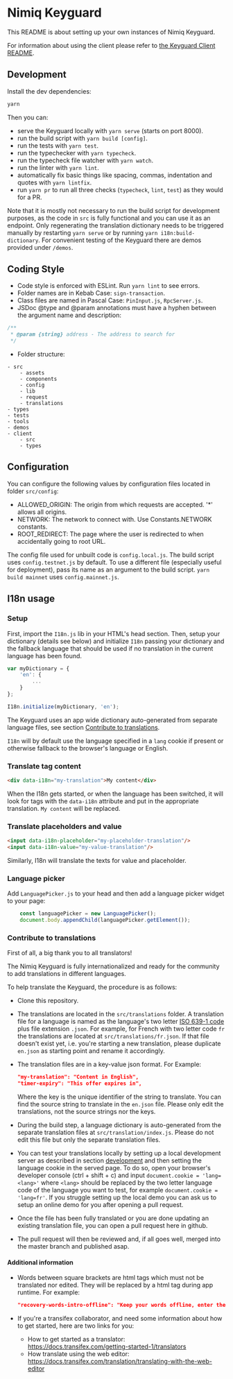 # Nimiq Keyguard

This README is about setting up your own instances of Nimiq Keyguard.

For information about using the client please refer to
[the Keyguard Client README](https://github.com/nimiq/keyguard/tree/master/client/README.md).

## Development

Install the dev dependencies:

```sh
yarn
```

Then you can:

- serve the Keyguard locally with `yarn serve` (starts on port 8000).
- run the build script with `yarn build [config]`.
- run the tests with `yarn test`.
- run the typechecker with `yarn typecheck`.
- run the typecheck file watcher with `yarn watch`.
- run the linter with `yarn lint`.
- automatically fix basic things like spacing, commas, indentation and quotes
  with `yarn lintfix`.
- run `yarn pr` to run all three checks (`typecheck`, `lint`, `test`) as they
  would for a PR.

Note that it is mostly not necessary to run the build script for development purposes, as the code in `src` is fully
functional and you can use it as an endpoint. Only regenerating the translation dictionary needs to be triggered
manually by restarting `yarn serve` or by running `yarn i18n:build-dictionary`.
For convenient testing of the Keyguard there are demos provided under `/demos`.

## Coding Style

- Code style is enforced with ESLint. Run `yarn lint` to see errors.
- Folder names are in Kebab Case: `sign-transaction`.
- Class files are named in Pascal Case: `PinInput.js`, `RpcServer.js`.
- JSDoc @type and @param annotations must have a hyphen between the argument name
  and description:

```javascript
/**
 * @param {string} address - The address to search for
 */
```

- Folder structure:

```text
- src
    - assets
    - components
    - config
    - lib
    - request
    - translations
- types
- tests
- tools
- demos
- client
    - src
    - types
```

## Configuration

You can configure the following values by configuration files located in folder `src/config`:
- ALLOWED_ORIGIN: The origin from which requests are accepted. '*' allows all origins.
- NETWORK: The network to connect with. Use Constants.NETWORK constants.
- ROOT_REDIRECT: The page where the user is redirected to when accidentally going to root URL.

The config file used for unbuilt code is `config.local.js`. The build script uses `config.testnet.js` by default. To use
a different file (especially useful for deployment), pass its name as an argument to the build script.
`yarn build mainnet` uses `config.mainnet.js`.

## I18n usage

### Setup

First, import the `I18n.js` lib in your HTML's head section. Then, setup your
dictionary (details see below) and  initialize `I18n` passing your dictionary
and the fallback language that should be used if no translation in the current
language has been found.

```javascript
var myDictionary = {
    'en': {
        ...
    }
};

I18n.initialize(myDictionary, 'en');
```

The Keyguard uses an app wide dictionary auto-generated from separate language
files, see section [Contribute to translations](#contribute-to-translations).

`I18n` will by default use the language specified in a `lang` cookie if present
or otherwise fallback to the browser's language or English.

### Translate tag content

```html
<div data-i18n="my-translation">My content</div>
```

When the I18n gets started, or when the language has been switched, it will look
for tags with the `data-i18n` attribute and put in the appropriate translation.
`My content` will be replaced.

### Translate placeholders and value

```html
<input data-i18n-placeholder="my-placeholder-translation"/>
<input data-i18n-value="my-value-translation"/>
```

Similarly, I18n will translate the texts for value and placeholder.

### Language picker

Add `LanguagePicker.js` to your head and then add a language picker widget to your
page:

```javascript
    const languagePicker = new LanguagePicker();
    document.body.appendChild(languagePicker.getElement());
```

### Contribute to translations

First of all, a big thank you to all translators!

The Nimiq Keyguard is fully internationalized and ready for the community to add translations in different languages.

To help translate the Keyguard, the procedure is as follows:

- Clone this repository.

- The translations are located in the `src/translations` folder. A translation file for a language is named as the
  language's two letter [ISO 639-1 code](https://en.wikipedia.org/wiki/List_of_ISO_639-1_codes) plus file extension
  `.json`. For example, for French with two letter code `fr` the translations are located at `src/translations/fr.json`.
  If that file doesn't exist yet, i.e. you're starting a new translation, please duplicate `en.json` as starting point
  and rename it accordingly.

- The translation files are in a key-value json format.
  For Example:
  ```json
  "my-translation": "Content in English",
  "timer-expiry": "This offer expires in",
  ```
  Where the key is the unique identifier of the string to translate. You can find the source string to translate in the
  `en.json` file.
  Please only edit the translations, not the source strings nor the keys.

- During the build step, a language dictionary is auto-generated from the separate translation files at
  `src/translation/index.js`. Please do not edit this file but only the separate translation files.

- You can test your translations locally by setting up a local development server as described in section
  [development](#development) and then setting the language cookie in the served page. To do so, open your browser's
  developer console (ctrl + shift + c) and input `document.cookie = 'lang=<lang>'` where `<lang>` should be replaced by
  the two letter language code of the language you want to test, for example `document.cookie = 'lang=fr'`. If you
  struggle setting up the local demo you can ask us to setup an online demo for you after opening a pull request.

- Once the file has been fully translated or you are done updating an existing translation file, you can open a pull
  request here in github.

- The pull request will then be reviewed and, if all goes well, merged into the master branch and published asap.

#### Additional information

- Words between square brackets are html tags which must not be translated nor edited. They will be replaced by a html
  tag during app runtime. For example:
  ```json
  "recovery-words-intro-offline": "Keep your words offline, enter them nowhere but on [strong]keyguard[/strong].nimiq.com."
  ```

- If you're a transifex collaborator, and need some information about how to get started, here are two links for you:
  - How to get started as a translator: https://docs.transifex.com/getting-started-1/translators
  - How translate using the web editor: https://docs.transifex.com/translation/translating-with-the-web-editor
